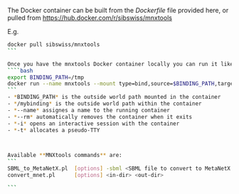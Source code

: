 The Docker container can be built from the _Dockerfile_ file provided here, or pulled from https://hub.docker.com/r/sibswiss/mnxtools

E.g.
````bash
docker pull sibswiss/mnxtools
```

Once you have the mnxtools Docker container locally you can run it like this:
````bash
export BINDING_PATH=/tmp
docker run --name mnxtools --mount type=bind,source=$BINDING_PATH,target=/mybinding --rm -i -t sibswiss/mnxtools <MNXtools command>
```
- *BINDING_PATH* is the outside world path mounted in the container
- */mybinding* is the outside world path within the container
- *--name* assignes a name to the running container
- *--rm* automatically removes the container when it exits
- *-i* opens an interactive session with the container
- *-t* allocates a pseudo-TTY



Available **MNXtools commands** are:
```
SBML_to_MetaNetX.pl  [options] -sbml <SBML file to convert to MetaNetX TSV format> -outdir <dir>
convert_mnet.pl      [options] <in-dir> <out-dir>

```
